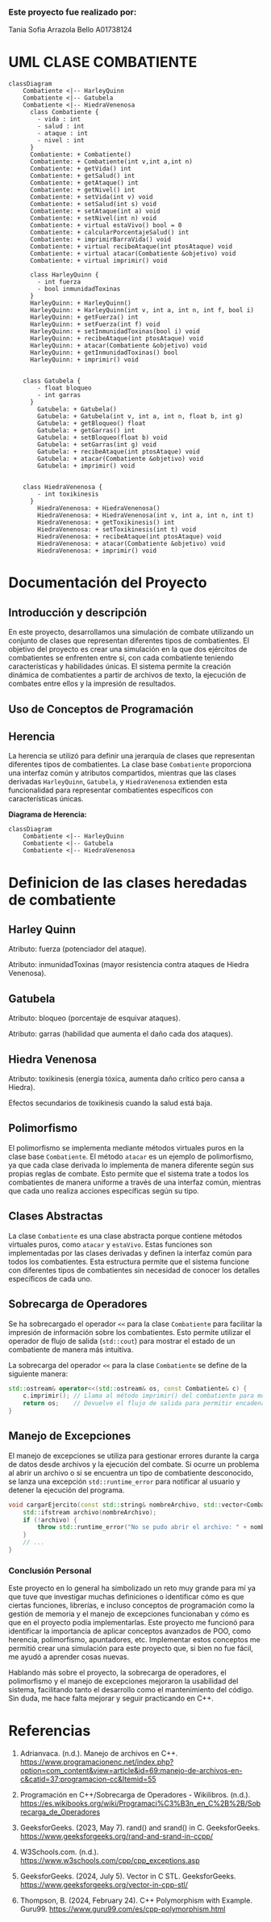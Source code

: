 ### Este proyecto fue realizado por:
Tania Sofia Arrazola Bello A01738124 

# UML CLASE COMBATIENTE

```mermaid
classDiagram
    Combatiente <|-- HarleyQuinn
    Combatiente <|-- Gatubela
    Combatiente <|-- HiedraVenenosa
      class Combatiente {
        - vida : int 
        - salud : int
        - ataque : int
        - nivel : int
      }
      Combatiente: + Combatiente()
      Combatiente: + Combatiente(int v,int a,int n)
      Combatiente: + getVida() int
      Combatiente: + getSalud() int
      Combatiente: + getAtaque() int
      Combatiente: + getNivel() int
      Combatiente: + setVida(int v) void
      Combatiente: + setSalud(int s) void
      Combatiente: + setAtaque(int a) void
      Combatiente: + setNivel(int n) void
      Combatiente: + virtual estaVivo() bool = 0
      Combatiente: + calcularPorcentajeSalud() int
      Combatiente: + imprimirBarraVida() void
      Combatiente: + virtual recibeAtaque(int ptosAtaque) void
      Combatiente: + virtual atacar(Combatiente &objetivo) void
      Combatiente: + virtual imprimir() void

      class HarleyQuinn {
        - int fuerza
        - bool inmunidadToxinas
      }
      HarleyQuinn: + HarleyQuinn()
      HarleyQuinn: + HarleyQuinn(int v, int a, int n, int f, bool i)
      HarleyQuinn: + getFuerza() int
      HarleyQuinn: + setFuerza(int f) void
      HarleyQuinn: + setInmunidadToxinas(bool i) void
      HarleyQuinn: + recibeAtaque(int ptosAtaque) void
      HarleyQuinn: + atacar(Combatiente &objetivo) void
      HarleyQuinn: + getInmunidadToxinas() bool
      HarleyQuinn: + imprimir() void

    
    class Gatubela {
        - float bloqueo
        - int garras
      }
        Gatubela: + Gatubela()
        Gatubela: + Gatubela(int v, int a, int n, float b, int g)
        Gatubela: + getBloqueo() float
        Gatubela: + getGarras() int
        Gatubela: + setBloqueo(float b) void
        Gatubela: + setGarras(int g) void
        Gatubela: + recibeAtaque(int ptosAtaque) void
        Gatubela: + atacar(Combatiente &objetivo) void
        Gatubela: + imprimir() void

    
    class HiedraVenenosa {
        - int toxikinesis
      }
        HiedraVenenosa: + HiedraVenenosa()
        HiedraVenenosa: + HiedraVenenosa(int v, int a, int n, int t)
        HiedraVenenosa: + getToxikinesis() int
        HiedraVenenosa: + setToxikinesis(int t) void
        HiedraVenenosa: + recibeAtaque(int ptosAtaque) void
        HiedraVenenosa: + atacar(Combatiente &objetivo) void
        HiedraVenenosa: + imprimir() void
```
# Documentación del Proyecto
## Introducción y descripción 
En este proyecto, desarrollamos una simulación de combate utilizando un conjunto de clases que representan diferentes tipos de combatientes. El objetivo del proyecto es crear una simulación en la que dos ejércitos de combatientes se enfrenten entre sí, con cada combatiente teniendo características y habilidades únicas. El sistema permite la creación dinámica de combatientes a partir de archivos de texto, la ejecución de combates entre ellos y la impresión de resultados.

## Uso de Conceptos de Programación

## Herencia

La herencia se utilizó para definir una jerarquía de clases que representan diferentes tipos de combatientes. La clase base `Combatiente` proporciona una interfaz común y atributos compartidos, mientras que las clases derivadas `HarleyQuinn`, `Gatubela`, y `HiedraVenenosa` extienden esta funcionalidad para representar combatientes específicos con características únicas.

**Diagrama de Herencia:**

```mermaid
classDiagram
    Combatiente <|-- HarleyQuinn
    Combatiente <|-- Gatubela
    Combatiente <|-- HiedraVenenosa
```

# Definicion de las clases heredadas de combatiente

## Harley Quinn
Atributo: fuerza (potenciador del ataque).

Atributo: inmunidadToxinas (mayor resistencia contra ataques de Hiedra Venenosa).

## Gatubela
Atributo: bloqueo (porcentaje de esquivar ataques).

Atributo: garras (habilidad que aumenta el daño cada dos ataques).


## Hiedra Venenosa
Atributo: toxikinesis (energía tóxica, aumenta daño crítico pero cansa a Hiedra).

Efectos secundarios de toxikinesis cuando la salud está baja.

## Polimorfismo

El polimorfismo se implementa mediante métodos virtuales puros en la clase base `Combatiente`. El método `atacar` es un ejemplo de polimorfismo, ya que cada clase derivada lo implementa de manera diferente según sus propias reglas de combate. Esto permite que el sistema trate a todos los combatientes de manera uniforme a través de una interfaz común, mientras que cada uno realiza acciones específicas según su tipo.

## Clases Abstractas

La clase `Combatiente` es una clase abstracta porque contiene métodos virtuales puros, como `atacar` y `estaVivo`. Estas funciones son implementadas por las clases derivadas y definen la interfaz común para todos los combatientes. Esta estructura permite que el sistema funcione con diferentes tipos de combatientes sin necesidad de conocer los detalles específicos de cada uno.

## Sobrecarga de Operadores

Se ha sobrecargado el operador `<<` para la clase `Combatiente` para facilitar la impresión de información sobre los combatientes. Esto permite utilizar el operador de flujo de salida (`std::cout`) para mostrar el estado de un combatiente de manera más intuitiva.

La sobrecarga del operador `<<` para la clase `Combatiente` se define de la siguiente manera:

```cpp
std::ostream& operator<<(std::ostream& os, const Combatiente& c) {
    c.imprimir(); // Llama al método imprimir() del combatiente para mostrar su información
    return os;    // Devuelve el flujo de salida para permitir encadenamiento de operaciones
}
```

## Manejo de Excepciones

El manejo de excepciones se utiliza para gestionar errores durante la carga de datos desde archivos y la ejecución del combate. Si ocurre un problema al abrir un archivo o si se encuentra un tipo de combatiente desconocido, se lanza una excepción `std::runtime_error` para notificar al usuario y detener la ejecución del programa.

```cpp
void cargarEjercito(const std::string& nombreArchivo, std::vector<Combatiente*>& ejercito) {
    std::ifstream archivo(nombreArchivo);
    if (!archivo) {
        throw std::runtime_error("No se pudo abrir el archivo: " + nombreArchivo); // Lanza una excepción si el archivo no se puede abrir
    }
    // ...
}
```
### Conclusión Personal
Este proyecto en lo general ha simbolizado un reto muy grande para mí ya que tuve que investigar muchas definiciones o identificar cómo es que ciertas funciones, librerías, e incluso conceptos de programación como la gestión de memoria y el manejo de excepciones funcionaban y cómo es que en el proyecto podía implementarlas. Este proyecto me funcionó para identificar la importancia de aplicar conceptos avanzados de POO, como herencia, polimorfismo, apuntadores, etc. Implementar estos conceptos me permitió crear una simulación para este proyecto que, si bien no fue fácil, me ayudó a aprender cosas nuevas.

Hablando más sobre el proyecto, la sobrecarga de operadores, el polimorfismo y el manejo de excepciones mejoraron la usabilidad del sistema, facilitando tanto el desarrollo como el mantenimiento del código. Sin duda, me hace falta mejorar y seguir practicando en C++.

# Referencias
1. Adrianvaca. (n.d.). Manejo de archivos en C++. https://www.programacionenc.net/index.php?option=com_content&view=article&id=69:manejo-de-archivos-en-c&catid=37:programacion-cc&Itemid=55

2. Programación en C++/Sobrecarga de Operadores - Wikilibros. (n.d.). https://es.wikibooks.org/wiki/Programaci%C3%B3n_en_C%2B%2B/Sobrecarga_de_Operadores

3. GeeksforGeeks. (2023, May 7). rand() and srand() in C. GeeksforGeeks. https://www.geeksforgeeks.org/rand-and-srand-in-ccpp/

4. W3Schools.com. (n.d.). https://www.w3schools.com/cpp/cpp_exceptions.asp
5. GeeksforGeeks. (2024, July 5). Vector in C STL. GeeksforGeeks. https://www.geeksforgeeks.org/vector-in-cpp-stl/
6. Thompson, B. (2024, February 24). C++ Polymorphism with Example. Guru99. https://www.guru99.com/es/cpp-polymorphism.html